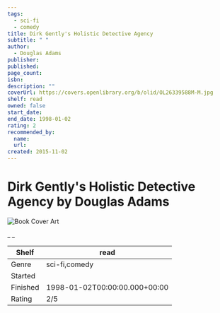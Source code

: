 ```yaml
---
tags:
  - sci-fi
  - comedy
title: Dirk Gently's Holistic Detective Agency
subtitle: " "
author:
  - Douglas Adams
publisher:
published:
page_count:
isbn:
description: ""
coverUrl: https://covers.openlibrary.org/b/olid/OL26339588M-M.jpg
shelf: read
owned: false
start_date:
end_date: 1998-01-02
rating: 2
recommended_by:
  name:
  url:
created: 2015-11-02
---
```


# Dirk Gently's Holistic Detective Agency by Douglas Adams

![Book Cover Art](https://covers.openlibrary.org/b/olid/OL26339588M-M.jpg)

_ _

| Shelf | read |
| --- | --- |
| Genre | sci-fi,comedy |
| Started |  |
| Finished | 1998-01-02T00:00:00.000+00:00 |
| Rating | 2/5 |
